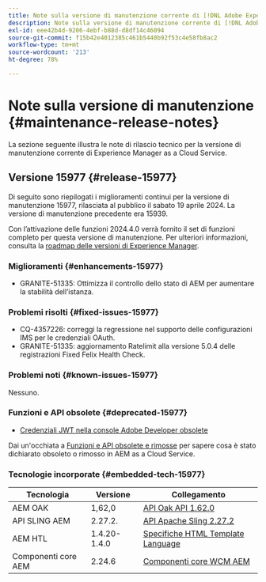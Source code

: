 ```yaml
---
title: Note sulla versione di manutenzione corrente di [!DNL Adobe Experience Manager]  as a Cloud Service.
description: Note sulla versione di manutenzione corrente di [!DNL Adobe Experience Manager]  as a Cloud Service.
exl-id: eee42b4d-9206-4ebf-b88d-d8df14c46094
source-git-commit: f15b42e4012385c461b5440b92f53c4e58fb8ac2
workflow-type: tm+mt
source-wordcount: '213'
ht-degree: 78%

---
```


# Note sulla versione di manutenzione {#maintenance-release-notes}

La sezione seguente illustra le note di rilascio tecnico per la versione di manutenzione corrente di Experience Manager as a Cloud Service.

## Versione 15977 {#release-15977}

Di seguito sono riepilogati i miglioramenti continui per la versione di manutenzione 15977, rilasciata al pubblico il sabato 19 aprile 2024. La versione di manutenzione precedente era 15939.

Con l’attivazione delle funzioni 2024.4.0 verrà fornito il set di funzioni completo per questa versione di manutenzione. Per ulteriori informazioni, consulta la [roadmap delle versioni di Experience Manager](https://experienceleague.adobe.com/docs/experience-manager-release-information/aem-release-updates/update-releases-roadmap.html?lang=it).

### Miglioramenti {#enhancements-15977}

* GRANITE-51335: Ottimizza il controllo dello stato di AEM per aumentare la stabilità dell’istanza.

### Problemi risolti {#fixed-issues-15977}

* CQ-4357226: correggi la regressione nel supporto delle configurazioni IMS per le credenziali OAuth.
* GRANITE-51335: aggiornamento Ratelimit alla versione 5.0.4 delle registrazioni Fixed Felix Health Check.

### Problemi noti {#known-issues-15977}

Nessuno.

### Funzioni e API obsolete {#deprecated-15977}

* [Credenziali JWT nella console Adobe Developer obsolete](/help/security/jwt-credentials-deprecation-in-adobe-developer-console.md)

Dai un&#39;occhiata a [Funzioni e API obsolete e rimosse](/help/release-notes/deprecated-removed-features.md) per sapere cosa è stato dichiarato obsoleto o rimosso in AEM as a Cloud Service.

### Tecnologie incorporate {#embedded-tech-15977}

| Tecnologia | Versione | Collegamento |
|---|---|---|
| AEM OAK | 1,62,0 | [API Oak API 1.62.0](https://www.javadoc.io/doc/org.apache.jackrabbit/oak-api/1.62.0/index.html) |
| API SLING AEM | 2.27.2. | [API Apache Sling 2.27.2](https://www.javadoc.io/doc/org.apache.sling/org.apache.sling.api/latest/index.html) |
| AEM HTL | 1.4.20-1.4.0 | [Specifiche HTML Template Language](https://github.com/adobe/htl-spec) |
| Componenti core AEM | 2.24.6 | [Componenti core WCM AEM](https://github.com/adobe/aem-core-wcm-components) |
